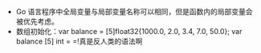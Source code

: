 - Go 语言程序中全局变量与局部变量名称可以相同，但是函数内的局部变量会被优先考虑。
- 数组初始化：var balance = [5]float32{1000.0, 2.0, 3.4, 7.0, 50.0}; var balance [5] int = =!真是反人类的语法啊